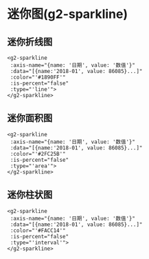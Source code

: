 # 迷你图(g2-sparkline)
## 迷你折线图
```vue
<g2-sparkline
 :axis-name="{name: '日期', value: '数值'}"
 :data="[{name:'2018-01', value: 86085}...]"
 :color="'#1890FF'"
 :is-percent="false"
 :type="'line'">
</g2-sparkline>
```
<g2-sparkline :type="'line'" :axis-name="{name: '日期', value: '数值'}" :color="'#1890FF'" :is-percent="false"></g2-sparkline>

## 迷你面积图
```vue
<g2-sparkline
 :axis-name="{name: '日期', value: '数值'}"
 :data="[{name:'2018-01', value: 86085}...]"
 :color="'#2FC25B'"
 :is-percent="false"
 :type="'area'">
</g2-sparkline>
```
<g2-sparkline :type="'area'" :axis-name="{name: '日期', value: '数值'}" :color="'#2FC25B'" :is-percent="false"></g2-sparkline>

## 迷你柱状图
```vue
<g2-sparkline
 :axis-name="{name: '日期', value: '数值'}"
 :data="[{name:'2018-01', value: 86085}...]"
 :color="'#FACC14'"
 :is-percent="false"
 :type="'interval'">
</g2-sparkline>
```
<g2-sparkline :type="'interval'" :axis-name="{name: '日期', value: '数值'}" :color="'#FACC14'" :is-percent="false"></g2-sparkline>